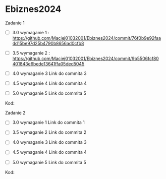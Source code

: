 # Ebiznes2024

Zadanie 1

- [ ] 3.0 wymaganie 1 : https://github.com/Maciej01032001/Ebiznes2024/commit/76f0b9e92faadd15be97d25b4790b8656ad0cfb8

- [ ] 3.5 wymaganie 2 : https://github.com/Maciej01032001/Ebiznes2024/commit/9b5506fcf80401843e6bede13641ffa05ded5045

- [ ] 4.0 wymaganie 3 Link do commita 3

- [ ] 4.5 wymaganie 4 Link do commita 4

- [ ] 5.0 wymaganie 5 Link do commita 5

Kod: 


Zadanie 2

- [ ] 3.0 wymaganie 1 Link do commita 1

- [ ] 3.5 wymaganie 2 Link do commita 2

- [ ] 4.0 wymaganie 3 Link do commita 3

- [ ] 4.5 wymaganie 4 Link do commita 4

- [ ] 5.0 wymaganie 5 Link do commita 5

Kod: 
